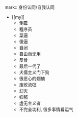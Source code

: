 mark:: 身份认同/自我认同

- [[my]]
  - 倒霉
  - 程序员
  - 菜逼
  - 傻逼
  - 自闭
  - 自由而无用
  - 反骨
  - 最后一代了
  - 犬儒主义门下狗
  - 很恶心的蝈蝻
  - 废败流氓
  - 幻灭
  - 抑郁
  - 虚无主义者
  - 不完全功利, 很多事情看运气